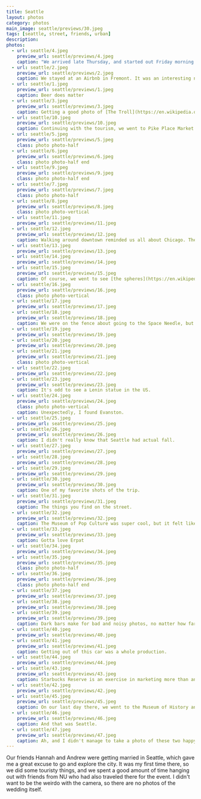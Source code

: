 ```yaml
---
title: Seattle
layout: photos
category: photos
main_image: seattle/previews/30.jpeg
tags: [seattle, street, friends, urban]
description:
photos:
  - url: seattle/4.jpeg
    preview_url: seattle/previews/4.jpeg
    caption: "We arrived late Thursday, and started out Friday morning walking around. Nikhil joined us, and we had coffee at Milstead, which set a high bar for the trip - it ended up being the best coffee we had that weekend."
  - url: seattle/2.jpeg
    preview_url: seattle/previews/2.jpeg
    caption: We stayed at an Airbnb in Fremont. It was an interesting neighborhood, pretty residential, but also with a bunch of coffee shops and bars.
  - url: seattle/1.jpeg
    preview_url: seattle/previews/1.jpeg
    caption: Beer does matter
  - url: seattle/3.jpeg
    preview_url: seattle/previews/3.jpeg
    caption: Getting a good photo of [The Troll](https://en.wikipedia.org/wiki/Fremont_Troll) is pretty hard, so here's the street opposite to it.
  - url: seattle/10.jpeg
    preview_url: seattle/previews/10.jpeg
    caption: Continuing with the tourism, we went to Pike Place Market.
  - url: seattle/5.jpeg
    preview_url: seattle/previews/5.jpeg
    class: photo photo-half
  - url: seattle/6.jpeg
    preview_url: seattle/previews/6.jpeg
    class: photo photo-half end
  - url: seattle/9.jpeg
    preview_url: seattle/previews/9.jpeg
    class: photo photo-half end
  - url: seattle/7.jpeg
    preview_url: seattle/previews/7.jpeg
    class: photo photo-half
  - url: seattle/8.jpeg
    preview_url: seattle/previews/8.jpeg
    class: photo photo-vertical
  - url: seattle/11.jpeg
    preview_url: seattle/previews/11.jpeg
  - url: seattle/12.jpeg
    preview_url: seattle/previews/12.jpeg
    caption: Walking around downtown reminded us all about Chicago. These two looked a lot like the [corn cobs](https://en.wikipedia.org/wiki/Marina_City).
  - url: seattle/13.jpeg
    preview_url: seattle/previews/13.jpeg
  - url: seattle/14.jpeg
    preview_url: seattle/previews/14.jpeg
  - url: seattle/15.jpeg
    preview_url: seattle/previews/15.jpeg
    caption: Of course, we went to see [the spheres](https://en.wikipedia.org/wiki/Amazon_Spheres).
  - url: seattle/16.jpeg
    preview_url: seattle/previews/16.jpeg
    class: photo photo-vertical
  - url: seattle/17.jpeg
    preview_url: seattle/previews/17.jpeg
  - url: seattle/18.jpeg
    preview_url: seattle/previews/18.jpeg
    caption: We were on the fence about going to the Space Needle, but it was fun. It's retrofuturism gave us a sense of what people in the 60s thought the future would be like.
  - url: seattle/19.jpeg
    preview_url: seattle/previews/19.jpeg
  - url: seattle/20.jpeg
    preview_url: seattle/previews/20.jpeg
  - url: seattle/21.jpeg
    preview_url: seattle/previews/21.jpeg
    class: photo photo-vertical
  - url: seattle/22.jpeg
    preview_url: seattle/previews/22.jpeg
  - url: seattle/23.jpeg
    preview_url: seattle/previews/23.jpeg
    caption: It's odd to see a Lenin statue in the US.
  - url: seattle/24.jpeg
    preview_url: seattle/previews/24.jpeg
    class: photo photo-vertical
    caption: Unexpectedly, I found Evanston.
  - url: seattle/25.jpeg
    preview_url: seattle/previews/25.jpeg
  - url: seattle/26.jpeg
    preview_url: seattle/previews/26.jpeg
    caption: I didn't really know that Seattle had actual fall.
  - url: seattle/27.jpeg
    preview_url: seattle/previews/27.jpeg
  - url: seattle/28.jpeg
    preview_url: seattle/previews/28.jpeg
  - url: seattle/29.jpeg
    preview_url: seattle/previews/29.jpeg
  - url: seattle/30.jpeg
    preview_url: seattle/previews/30.jpeg
    caption: One of my favorite shots of the trip.
  - url: seattle/31.jpeg
    preview_url: seattle/previews/31.jpeg
    caption: The things you find on the street.
  - url: seattle/32.jpeg
    preview_url: seattle/previews/32.jpeg
    caption: The Museum of Pop Culture was super cool, but it felt like a hodge podge. By far, the part I enjoyed the most was the Nirvana room, where they mapped out the history of the band and the rise of grunge as a genre in the early 90s. I kept thinking of my brothers and their music taste as I walked around the exhibits. The Hendrix room had the same "Seattle connection" value to it, and the "famous guitars" room was fun to walk around, but the rest of the museum just didn't feel cohesive.
  - url: seattle/33.jpeg
    preview_url: seattle/previews/33.jpeg
    caption: Gotta love Erpat
  - url: seattle/34.jpeg
    preview_url: seattle/previews/34.jpeg
  - url: seattle/35.jpeg
    preview_url: seattle/previews/35.jpeg
    class: photo photo-half
  - url: seattle/36.jpeg
    preview_url: seattle/previews/36.jpeg
    class: photo photo-half end
  - url: seattle/37.jpeg
    preview_url: seattle/previews/37.jpeg
  - url: seattle/38.jpeg
    preview_url: seattle/previews/38.jpeg
  - url: seattle/39.jpeg
    preview_url: seattle/previews/39.jpeg
    caption: Dark bars make for bad and noisy photos, no matter how far you bump the ISO. Here's the only one I got to salvage.
  - url: seattle/40.jpeg
    preview_url: seattle/previews/40.jpeg
  - url: seattle/41.jpeg
    preview_url: seattle/previews/41.jpeg
    caption: Getting out of this car was a whole production.
  - url: seattle/44.jpeg
    preview_url: seattle/previews/44.jpeg
  - url: seattle/43.jpeg
    preview_url: seattle/previews/43.jpeg
    caption: Starbucks Reserve is an exercise in marketing more than anything else, but we had to go check it out. The steampunk vibe is real.
  - url: seattle/42.jpeg
    preview_url: seattle/previews/42.jpeg
  - url: seattle/45.jpeg
    preview_url: seattle/previews/45.jpeg
    caption: On our last day there, we went to the Museum of History and Industry. Here's Megan looking through a periscope there. I would totally have overlooked this museum if my friend Kate hadn't pointed it out. It provides a deep dive of Seattle history, from it's first settlers to it's twentieth century industrialization. Then, it takes a hard turn to the more recent tech boom, with a lot of praise for Microsoft and Amazon (perhaps too much).
  - url: seattle/46.jpeg
    preview_url: seattle/previews/46.jpeg
    caption: And that was Seattle.
  - url: seattle/47.jpeg
    preview_url: seattle/previews/47.jpeg
    caption: Ah, and I didn't manage to take a photo of these two happy people while I was there, so here's one I took this weekend, when they came to visit us in SF. Congrats, you two!
---
```


Our friends Hannah and Andrew were getting married in Seattle, which gave me a great excuse to go and explore the city. It was my first time there, so we did some touristy things, and we spent a good amount of time hanging out with friends from NU who had also traveled there for the event. I didn't want to be the weirdo with the camera, so there are no photos of the wedding itself.
